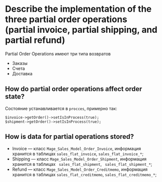# Describe the implementation of the three partial order operations (partial invoice, partial shipping, and partial refund)

Partial Order Operations имеют три типа возвратов

  * Заказы
  * Счета
  * Доставка

## How do partial order operations affect order state?

Состояние устанавливается в `procces`, примерно так:

```
$invoice->getOrder()->setIsInProcess(true);
$shipment->getOrder()->setIsInProcess(true);
```

## How is data for partial operations stored?

  * Invoice — класс `Mage_Sales_Model_Order_Invoice`, информация хранится в таблицах `sales_flat_invoice`, `sales_flat_invoice_*`;
  * Shipping — класс `Mage_Sales_Model_Order_Shipment`, информация хранится в таблицах ` sales_flat_shipment`, ` sales_flat_shipment_*`;
  * Refund — класс `Mage_Sales_Model_Order_Creditmemo`, информация хранится в таблицах `sales_flat_creditmemo`, `sales_flat_creditmemo_*`;
